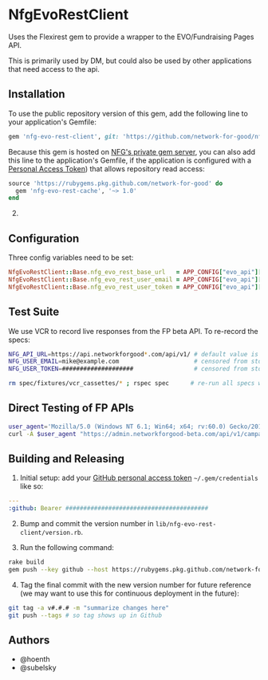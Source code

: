 # NfgEvoRestClient

Uses the Flexirest gem to provide a wrapper to the EVO/Fundraising Pages API.

This is primarily used by DM, but could also be used by other applications that need access to the api.

## Installation

To use the public repository version of this gem, add the following line to your application's Gemfile:

```ruby
gem 'nfg-evo-rest-client', git: 'https://github.com/network-for-good/nfg-evo-rest-client.git'
```

Because this gem is hosted on [NFG's private gem server](https://github.com/orgs/network-for-good/packages),
you can also add this line to the application's Gemfile, if the application is configured with a 
[Personal Access Token](https://docs.github.com/en/packages/guides/configuring-rubygems-for-use-with-github-packages#authenticating-to-github-packages))
that allows repository read access:

```ruby
source 'https://rubygems.pkg.github.com/network-for-good' do
  gem 'nfg-evo-rest-cache', '~> 1.0'
end
```

2. 
## Configuration

Three config variables need to be set:

```ruby
NfgEvoRestClient::Base.nfg_evo_rest_base_url   = APP_CONFIG["evo_api"]["base_url"]
NfgEvoRestClient::Base.nfg_evo_rest_user_email = APP_CONFIG["evo_api"]["user_email"]
NfgEvoRestClient::Base.nfg_evo_rest_user_token = APP_CONFIG["evo_api"]["user_token"]
```

## Test Suite

We use VCR to record live responses from the FP beta API. To re-record the specs:

```bash
NFG_API_URL=https://api.networkforgood*.com/api/v1/ # default value is admin.networkforgood-beta.com
NFG_USER_EMAIL=mike@example.com                     # censored from storage by VCR
NFG_USER_TOKEN=####################                 # censored from storage by VCR

rm spec/fixtures/vcr_cassettes/* ; rspec spec      # re-run all specs while recording fresh API responses
```

## Direct Testing of FP APIs

```bash
user_agent='Mozilla/5.0 (Windows NT 6.1; Win64; x64; rv:60.0) Gecko/20100101 Firefox/60.0'
curl -A $user_agent "https://admin.networkforgood-beta.com/api/v1/campaigns?user_email=mike@example.com&user_token=###&entity_id=1" > campaigns.json
```

## Building and Releasing

1. Initial setup: add your [GitHub personal access token](https://docs.github.com/en/github/authenticating-to-github/creating-a-personal-access-token) `~/.gem/credentials` like so:

```yaml
---
:github: Bearer ########################################
```

2. Bump and commit the version number in `lib/nfg-evo-rest-client/version.rb`.

3. Run the following command:

```bash
rake build
gem push --key github --host https://rubygems.pkg.github.com/network-for-good pkg/nfg-evo-rest-client-#.#.#.gem
```
4. Tag the final commit with the new version number for future reference (we may want to use this for continuous deployment in the future):

```bash
git tag -a v#.#.# -m "summarize changes here"
git push --tags # so tag shows up in Github
```

## Authors

* @hoenth
* @subelsky
